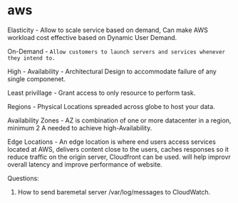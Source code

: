 # aws

Elasticity - Allow to scale service based on demand, Can make AWS workload cost effective based on Dynamic User Demand.

On-Demand - ```Allow customers to launch servers and services whenever they intend to.```

High - Availability - Architectural Design to accommodate failure of any single componenet.

Least privillage - Grant access to only resource to perform task.

Regions - Physical Locations spreaded across globe to host your data.

Availability Zones - AZ is combination of one or more datacenter in a region, minimum 2 A needed to achieve high-Availability.

Edge Locations - An edge location is where end users access services located at AWS, delivers content close to the users, 
                  caches responses so it reduce traffic on the origin server, Cloudfront can be used.
                  will help improvr overall latency and improve performance of website.
                 



Questions:
1. How to send baremetal server /var/log/messages to CloudWatch.

